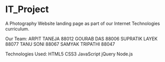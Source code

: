 # IT_Project
A Photography Website landing page as part of our Internet Technologies curriculum.

Our Team:
ARPIT TANEJA 88012
GOURAB DAS 88006 
SUPRATIK LAYEK 88077 
TANU SONI 88067 
SAMYAK TRIPATHI 88047 

Technologies Used:
HTML5
CSS3
JavaScript
jQuery
Node.js
